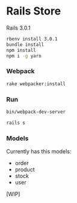 # Rails Store

Rails 3.0.1

```bash
rbenv install 3.0.1
bundle install
npm install
npm i -g yarn
```

### Webpack

```bash
rake webpacker:install
```

### Run

```bash
bin/webpack-dev-server
```

```bash
rails s
```

### Models

Currently has this models:
- order
- product
- stock
- user

[WIP]
